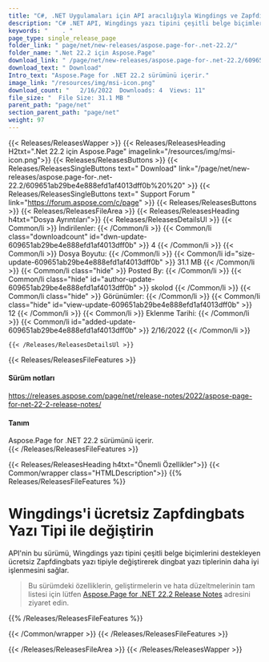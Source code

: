 ```yaml
---
title: "C#, .NET Uygulamaları için API aracılığıyla Wingdings ve Zapfdingbats Yazı Tiplerini kullanın"
description: "C# .NET API, Wingdings yazı tipini çeşitli belge biçimlerini destekleyen ücretsiz Zapfdingbats yazı tipiyle değiştirerek dingbat yazı tiplerinin daha iyi işlenmesini sağlar."
keywords: "    . "
page_type: single_release_page
folder_link: " page/net/new-releases/aspose.page-for-.net-22.2/"
folder_name: ".Net 22.2 için Aspose.Page"
download_link: " /page/net/new-releases/aspose.page-for-.net-22.2/609651ab29be4e888efd1af4013dff0b"
download_text: " Download"
Intro_text: "Aspose.Page for .NET 22.2 sürümünü içerir."
image_link: "/resources/img/msi-icon.png"
download_count: "   2/16/2022  Downloads: 4  Views: 11"
file_size: "  File Size: 31.1 MB "
parent_path: "page/net"
section_parent_path: "page/net"
weight: 97
---
```


{{< Releases/ReleasesWapper >}}
{{< Releases/ReleasesHeading H2txt=".Net 22.2 için Aspose.Page" imagelink="/resources/img/msi-icon.png">}}
{{< Releases/ReleasesButtons >}}
{{< Releases/ReleasesSingleButtons text=" Download" link="/page/net/new-releases/aspose.page-for-.net-22.2/609651ab29be4e888efd1af4013dff0b%20%20" >}}
{{< Releases/ReleasesSingleButtons text=" Support Forum " link="https://forum.aspose.com/c/page" >}}
{{< Releases/ReleasesButtons >}}
{{< Releases/ReleasesFileArea >}}
{{< Releases/ReleasesHeading h4txt="Dosya Ayrıntıları">}}
{{< Releases/ReleasesDetailsUl >}}
{{< Common/li >}} İndirilenler: {{< /Common/li >}}
{{< Common/li class="downloadcount" id="dwn-update-609651ab29be4e888efd1af4013dff0b" >}} 4 {{< /Common/li >}}
{{< Common/li >}} Dosya Boyutu: {{< /Common/li >}}
{{< Common/li id="size-update-609651ab29be4e888efd1af4013dff0b" >}} 31.1 MB {{< /Common/li >}}
{{< Common/li  class="hide" >}} Posted By: {{< /Common/li >}}
{{< Common/li class="hide" id="author-update-609651ab29be4e888efd1af4013dff0b" >}} skolod {{< /Common/li >}}
{{< Common/li class="hide" >}} Görünümler: {{< /Common/li >}}
{{< Common/li class="hide" id="view-update-609651ab29be4e888efd1af4013dff0b" >}} 12 {{< /Common/li >}}
{{< Common/li >}} Eklenme Tarihi: {{< /Common/li >}}
{{< Common/li id="added-update-609651ab29be4e888efd1af4013dff0b" >}} 2/16/2022 {{< /Common/li >}}

    {{< /Releases/ReleasesDetailsUl >}}

{{< Releases/ReleasesFileFeatures >}}
<h4>Sürüm notları</h4><div> <a href="https://releases.aspose.com/page/net/release-notes/2022/aspose-page-for-net-22-2-release-notes/">https://releases.aspose.com/page/net/release-notes/2022/aspose-page-for-net-22-2-release-notes/</a></div><h4> Tanım</h4><div class="HTMLDescription"> Aspose.Page for .NET 22.2 sürümünü içerir.</div>
{{< /Releases/ReleasesFileFeatures >}}

{{< Releases/ReleasesHeading h4txt="Önemli Özellikler">}}
{{< Common/wrapper class="HTMLDescription">}}
{{% Releases/ReleasesFileFeatures %}}

# Wingdings'i ücretsiz Zapfdingbats Yazı Tipi ile değiştirin

API'nin bu sürümü, Wingdings yazı tipini çeşitli belge biçimlerini destekleyen ücretsiz Zapfdingbats yazı tipiyle değiştirerek dingbat yazı tiplerinin daha iyi işlenmesini sağlar.

> Bu sürümdeki özelliklerin, geliştirmelerin ve hata düzeltmelerinin tam listesi için lütfen [Aspose.Page for .NET 22.2 Release Notes](https://releases.aspose.com/page/net/release-notes/2022/aspose-page-for-net-22-2-release-notes/) adresini ziyaret edin.

{{% /Releases/ReleasesFileFeatures %}}

{{< /Common/wrapper >}}
{{< /Releases/ReleasesFileFeatures >}}

{{< /Releases/ReleasesFileArea >}}
{{< /Releases/ReleasesWapper >}}


